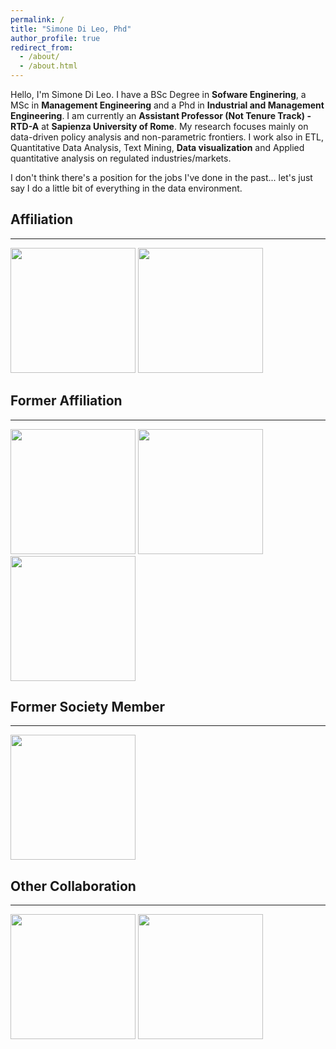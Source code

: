 ```yaml
---
permalink: /
title: "Simone Di Leo, Phd"
author_profile: true
redirect_from: 
  - /about/
  - /about.html
---
```

Hello, I'm Simone Di Leo. 
I have a BSc Degree in **Sofware Enginering**, a MSc in **Management Engineering** and a Phd in **Industrial and Management Engineering**. 
I am currently an  **Assistant Professor (Not Tenure Track) - RTD-A** at **Sapienza University of Rome**.
My research focuses mainly on data-driven policy analysis and non-parametric frontiers.
I work also in ETL, Quantitative Data Analysis, Text Mining, **Data visualization** and Applied quantitative analysis on regulated industries/markets.

I don't think there's a position for the jobs I've done in the past... let's just say I do a little bit of everything in the data environment.


## Affiliation
_________________

<img src="https://logos-download.com/wp-content/uploads/2019/07/Sapienza_Roma_Logo.png" width="200">    <img src="https://www.diag.uniroma1.it/sites/default/files/marchio%20logo%20eng%20jpg.jpg" width="200">    



## Former Affiliation
_________________

<img src="https://th.bing.com/th/id/R.690696eb5e226c5d992f0933980b8840?rik=vRUVF3QuJ9xSEg&pid=ImgRaw&r=0" width="200">   

<img src="https://www.eter-project.com/wp-content/uploads/2022/03/ETER-Logo-3.svg" width="200">

<img src="https://uclouvain.be/sites/all/themes/ucltheme/logo.png?newdesign2018" width="200">

## Former Society Member
_________________

<img src="https://www.side-iea.it/sites/side-iea.it/files/logo-side-iea.png" width="200">

## Other Collaboration
_________________

<img src="https://www.arera.it/typo3conf/ext/areratheme/Resources/Public/Images/Template/arera-logo.svg" width="200">
<img src="https://esss.info/wp-content/uploads/2020/12/esss-logo.png" width="200">

